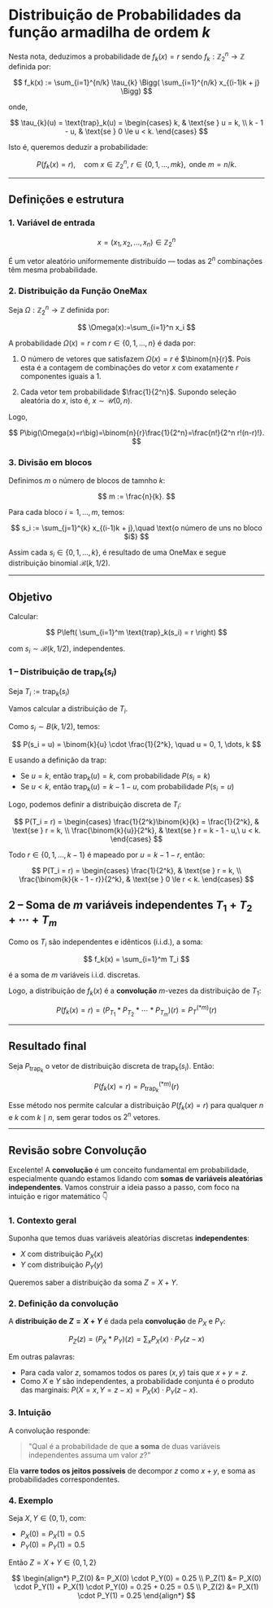 # Distribuição de Probabilidades da função armadilha de ordem $k$

Nesta nota, deduzimos a probabilidade de $f_k(x)=r$ sendo $f_k:\mathbb{Z}_2^n\rightarrow\mathbb{Z}$ definida por:

$$
f_k(x) := \sum_{i=1}^{n/k}  \tau_{k} \Bigg( \sum_{i=1}^{n/k} x_{(i-1)k + j} \Bigg)
$$

onde,


$$
\tau_{k}(u) = \text{trap}_k(u) =
\begin{cases}
k, & \text{se } u = k, \\
k - 1 - u, & \text{se } 0 \le u < k.
\end{cases}
$$

Isto é, queremos deduzir a probabilidade:

$$
P(f_k(x) = r), \quad \text{com } x \in \mathbb{Z}_2^n,\ r \in \lbrace0,1,\dots,mk\rbrace, \text{ onde } m = n/k.
$$

---

## Definições e estrutura

### 1. Variável de entrada
$$
x = (x_1, x_2, \ldots, x_n) \in \mathbb{Z}_2^n
$$

É um vetor aleatório uniformemente distribuído — todas as $2^n$ combinações têm mesma probabilidade.


### 2. Distribuição da Função OneMax

Seja $\Omega:\mathbb{Z}_2^n\rightarrow\mathbb{Z}$ definida por:

$$
\Omega(x):=\sum_{i=1}^n x_i
$$

A probabilidade $\Omega(x)=r$ com $r \in \lbrace0,1,\dots,n\rbrace$ é dada por:

1. O número de vetores que satisfazem $\Omega(x)=r$ é $\binom{n}{r}$. Pois esta é a contagem de combinações do vetor $x$ com exatamente $r$ componentes iguais a $1$.

2. Cada vetor tem probabilidade $\frac{1}{2^n}$. Supondo seleção aleatória do $x$, isto é, $x \sim\mathcal{U}(0,n)$.

Logo,

$$
P\big(\Omega(x)=r\big)=\binom{n}{r}\frac{1}{2^n}=\frac{n!}{2^n r!(n-r)!}.
$$

### 3. Divisão em blocos


Definimos $m$ o número de blocos de tamnho $k$:

$$
m := \frac{n}{k}.
$$

Para cada bloco $i = 1, \dots, m$, temos:

$$
s_i := \sum_{j=1}^{k} x_{(i-1)k + j},\quad \text{o número de uns no bloco $i$}
$$

Assim cada $s_i \in \lbrace0,1,\dots,k\rbrace$, é resultado de uma OneMax e segue distribuição binomial $\mathcal{B}(k, 1/2)$.

---


## Objetivo

Calcular:

$$
P\left( \sum_{i=1}^m \text{trap}_k(s_i) = r \right)
$$

com $s_i \sim \mathcal{B}(k, 1/2)$, independentes.


### 1 – Distribuição de $\text{trap}_k(s_i)$

Seja $T_i := \text{trap}_k(s_i)$

Vamos calcular a distribuição de $T_i$.

Como $s_i \sim B(k, 1/2)$, temos:

$$
P(s_i = u) = \binom{k}{u} \cdot \frac{1}{2^k}, \quad u = 0, 1, \dots, k
$$

E usando a definição da trap:

- Se $u = k$, então $\text{trap}_k(u) = k$, com probabilidade $P(s_i = k)$
- Se $u < k$, então $\text{trap}_k(u) = k - 1 - u$, com probabilidade $P(s_i = u)$

Logo, podemos definir a distribuição discreta de $T_i$:

$$
P(T_i = r) = 
\begin{cases}
\frac{1}{2^k}\binom{k}{k} = \frac{1}{2^k}, & \text{se } r = k, \\
\frac{\binom{k}{u}}{2^k}, & \text{se } r = k - 1 - u,\ u < k.
\end{cases}
$$

Todo $r \in \lbrace0, 1, \dots, k-1\rbrace$ é mapeado por $u = k - 1 - r$, então:

$$
P(T_i = r) =
\begin{cases}
\frac{1}{2^k}, & \text{se } r = k, \\
\frac{\binom{k}{k - 1 - r}}{2^k}, & \text{se } 0 \le r < k.
\end{cases}
$$



## 2 – Soma de $m$ variáveis independentes $T_1 + T_2 + \cdots + T_m$

Como os $T_i$ são independentes e idênticos (i.i.d.), a soma:

$$
f_k(x) = \sum_{i=1}^m T_i
$$

é a soma de $m$ variáveis i.i.d. discretas.

Logo, a distribuição de $f_k(x)$ é a **convolução** $m$-vezes da distribuição de $T_1$:

$$
P(f_k(x) = r) = \left(P_{T_1} * P_{T_2} * \cdots * P_{T_m}\right)(r) = P_{T}^{(*m)}(r)
$$

---

## Resultado final

Seja $P_{\text{trap}_k}$ o vetor de distribuição discreta de $\text{trap}_k(s_i)$. Então:

$$
P(f_k(x) = r) = P_{\text{trap}_k}^{(*m)}(r)
$$

Esse método nos permite calcular a distribuição $P(f_k(x)=r)$ para qualquer $n$ e $k$ com $k \mid n$, sem gerar todos os $2^n$ vetores.

---

## Revisão sobre Convolução

Excelente! A **convolução** é um conceito fundamental em probabilidade, especialmente quando estamos lidando com **somas de variáveis aleatórias independentes**. Vamos construir a ideia passo a passo, com foco na intuição e rigor matemático 👇


### 1. Contexto geral

Suponha que temos duas variáveis aleatórias discretas **independentes**:

- $X$ com distribuição $P_X(x)$
- $Y$ com distribuição $P_Y(y)$

Queremos saber a distribuição da soma $Z = X + Y$.


### 2. Definição da convolução

A **distribuição de $Z = X + Y$** é dada pela **convolução** de $P_X$ e $P_Y$:

$$
P_Z(z) = (P_X * P_Y)(z) = \sum_{x} P_X(x) \cdot P_Y(z - x)
$$

Em outras palavras:

- Para cada valor $z$, somamos todos os pares $(x, y)$ tais que $x + y = z$.
- Como $X$ e $Y$ são independentes, a probabilidade conjunta é o produto das marginais: $P(X = x, Y = z - x) = P_X(x) \cdot P_Y(z - x)$.

### 3. Intuição

A convolução responde:  
> "Qual é a probabilidade de que **a soma** de duas variáveis independentes assuma um valor $z$?"

Ela **varre todos os jeitos possíveis** de decompor $z$ como $x + y$, e soma as probabilidades correspondentes.


### 4. Exemplo

Seja $X, Y \in \{0,1\}$, com:

- $P_X(0) = P_X(1) = 0.5$
- $P_Y(0) = P_Y(1) = 0.5$

Então $Z = X + Y \in \{0,1,2\}$

$$
\begin{align*}
P_Z(0) &= P_X(0) \cdot P_Y(0) = 0.25 \\
P_Z(1) &= P_X(0) \cdot P_Y(1) + P_X(1) \cdot P_Y(0) = 0.25 + 0.25 = 0.5 \\
P_Z(2) &= P_X(1) \cdot P_Y(1) = 0.25
\end{align*}
$$

